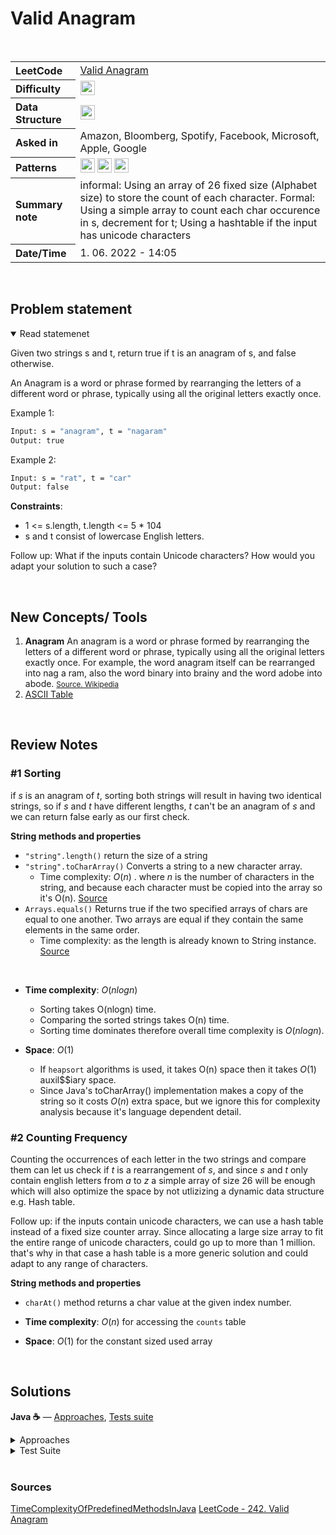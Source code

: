 # Valid Anagram

<br>

<table style="text-align: left;">
  <tr>
    <th>LeetCode</th>
    <td><a href="https://leetcode.com/problems/valid-anagram/" target="_blank">Valid Anagram</a></td>
  </tr>
  <tr>
    <th>Difficulty</th>
    <td>
    <img src="https://img.shields.io/badge/Easy-1faf25.svg" height="23"/>
    </td>
  </tr>
  <tr>
    <th>Data Structure</th>
    <td>
    <img src="https://img.shields.io/badge/Strings-69314C.svg" height="23"/>
    </td>
  </tr>
  <tr>
    <th>Asked in</th>
    <td>
    Amazon, Bloomberg, Spotify, Facebook, Microsoft, Apple, Google
    </td>
  </tr>
  <tr>
    <th>Patterns</th>
    <td>
      <img src="https://img.shields.io/badge/Sorting-854D1C.svg" height="23"/>
      <img src="https://img.shields.io/badge/hashtable-69314C.svg" height="23"/>
      <img src="https://img.shields.io/badge/...-544D1C.svg" height="23"/>
    </td>
  </tr>

  <tr>
    <th>Summary note</th>
    <td>
    informal: Using an array of 26 fixed size (Alphabet size) to store the count of each character.
    Formal: Using a simple array to count each char occurence in s, decrement for t;
    Using a hashtable if the input has unicode characters
    </td>
  </tr>
  
  <tr>
    <th>Date/Time</th>
    <td>
      1.  06. 2022 - 14:05
    </td>
  </tr>


</table>


<br>

## Problem statement
<details open>
   <summary>Read statemenet</summary>

Given two strings s and t, return true if t is an anagram of s, and false otherwise.

An Anagram is a word or phrase formed by rearranging the letters of a different word or phrase, typically using all the original letters exactly once.

 

Example 1:

```bash
Input: s = "anagram", t = "nagaram"
Output: true
```

Example 2:
```bash
Input: s = "rat", t = "car"
Output: false
```

**Constraints**:

- 1 <= s.length, t.length <= 5 * 104
- s and t consist of lowercase English letters.
 

Follow up: What if the inputs contain Unicode characters? How would you adapt your solution to such a case?

</details>

<br>

## New Concepts/ Tools

1. **Anagram**
  An anagram is a word or phrase formed by rearranging the letters of a different word or phrase, typically using all the original letters exactly once. For example, the word anagram itself can be rearranged into nag a ram, also the word binary into brainy and the word adobe into abode.
  <small><a href="https://en.wikipedia.org/wiki/Anagram">Source. Wikipedia</a></small>
2. [ASCII Table](https://www.cs.cmu.edu/~pattis/15-1XX/common/handouts/ascii.html)

<br>

## Review Notes

### #1 Sorting

if $s$ is an anagram of $t$, sorting both strings will result in having two identical strings, so if $s$ and $t$ have different lengths, $t$ can't be an anagram of $s$ and we can return false early as our first check.

**String methods and properties**
- ```"string".length()``` return the size of a string
- ```"string".toCharArray()``` Converts a string to a new character array.
  - Time complexity: $O(n)$ . where $n$ is the number of characters in the string, and because each character must be copied into the array so it's O(n). [Source](https://github.com/nkatre/TimeComplexityOfPredefinedMethodsInJava/blob/master/String%2C%20StringBuilder%20and%20StringBuffer%20class%20methods#:~:text=toCharArray()%20goes%2C%20it's%20O,O(N)%20time%20complexity.)
- ```Arrays.equals()``` Returns true if the two specified arrays of chars are equal to one another. Two arrays are equal if they contain the same elements in the same order.
  - Time complexity: as the length is already known to String instance. [Source](https://stackoverflow.com/a/20264254/15572646)




<br>

- **Time complexity**: $O(nlogn)$ 
  - Sorting takes O(nlogn) time.
  - Comparing the sorted strings takes O(n) time.
  - Sorting time dominates therefore overall time complexity is $O(nlogn)$.

- **Space**: $O(1)$ 
  - If `heapsort` algorithms is used, it takes O(n) space then it takes $O(1)$ auxil$$iary space.
  - Since Java's toCharArray() implementation makes a copy of the string so it costs $O(n)$ extra space, but we ignore this for complexity analysis because it's language dependent detail.


### #2 Counting Frequency

Counting the occurrences of each letter in the two strings and compare them can let us check if $t$ is a rearrangement of $s$, and since $s$ and $t$ only contain english letters from $a$ to $z$ a simple array of size 26 will be enough which will also optimize the space by not utlizizing a dynamic data structure e.g. Hash table.

Follow up: if the inputs contain unicode characters, we can use a hash table instead of a fixed size counter array. Since allocating a large size array to fit the entire range of unicode characters, could go up to more than 1 million. that's why in that case a hash table is a more generic solution and could adapt to any range of characters.

**String methods and properties**
- `charAt()` method returns a char value at the given index number.



- **Time complexity**: $O(n)$ for accessing the `counts` table
- **Space**: $O(1)$ for the constant sized used array



<br>




## Solutions

**Java ☕** — [Approaches](../../../solutions/src/main/java/xyz/grind/coding/blind75/ValidAnagram.java), [Tests suite](../../../solutions/src/test/java/blind75/ValidAnagramTest.java)

<details>
<summary>Approaches</summary>


```java
package xyz.grind.coding.blind75;

import java.util.Arrays;
import java.util.HashSet;

public class ValidAnagram {

   public static boolean isAnagramSortingBruteForce(String s, String t){
      if(s.length() != t.length()) return false;
      char[] sCharArray = s.toCharArray();
      char[] tCharArray = t.toCharArray();

      Arrays.sort(sCharArray);
      Arrays.sort(tCharArray);

      return Arrays.equals(sCharArray, tCharArray);
   }

   public static boolean isAnagramHashSet(String s, String t) {
      if(s.length() != t.length()) return false;

      char[] sCharArray = s.toCharArray();
      char[] tCharArray = t.toCharArray();
      HashSet<Character> set = new HashSet<>();

      for(char sChar : sCharArray) set.add(sChar);
      for(char tChar : tCharArray) {
         if(set.add(tChar)) return false;
      }
      return true;
   }

   public static boolean isAnagram(String s, String t) {
      if(s.length() != t.length()) return false;

      int[] counts = new int[26];

      for(int i = 0; i < s.length(); i++){
         counts[s.charAt(i) - 'a']++;
         counts[t.charAt(i) - 'a']--;
      }

      for(int count : counts) {
         if(count != 0) return false;
      }
      return true;
   }

}


```

</details>



<details>
<summary>Test Suite</summary>

```java
package blind75;

import org.junit.jupiter.api.DisplayName;
import org.junit.jupiter.api.Test;
import xyz.grind.coding.blind75.ValidAnagram;

import static org.junit.jupiter.api.Assertions.assertAll;
import static org.junit.jupiter.api.Assertions.assertFalse;
import static org.junit.jupiter.api.Assertions.assertTrue;

public class ValidAnagramTest {

    @Test
    @DisplayName("Should return true if two strings are anagrams")
    void shouldReturnTrueIfFoundDuplicates() {
        assertAll(
            () -> assertTrue(ValidAnagram.isAnagramSortingBruteForce("silent", "listen")),
            () -> assertTrue(ValidAnagram.isAnagramSortingBruteForce("anagram", "gaanrma")),
            () -> assertTrue(ValidAnagram.isAnagramHashSet("silent", "listen")),
            () -> assertTrue(ValidAnagram.isAnagramHashSet("anagram", "gaanrma")),
            () -> assertTrue(ValidAnagram.isAnagramHashSet("art", "tra")),
            () -> assertTrue(ValidAnagram.isAnagram("silent", "listen")),
            () -> assertTrue(ValidAnagram.isAnagram("anagram", "gaanrma")),
            () -> assertTrue(ValidAnagram.isAnagram("art", "tra")),
            () -> assertTrue(ValidAnagram.isAnagram("aps", "pas"))
        );
    }

    @Test
    @DisplayName("Should return false if it two strings aren't anagrams")
    void shouldReturnFalseIfNoDuplicates() {
        assertAll(
            () -> assertFalse(ValidAnagram.isAnagramSortingBruteForce("silent", "isten")),
            () -> assertFalse(ValidAnagram.isAnagramSortingBruteForce("anagram", "aanrma")),
            () -> assertFalse(ValidAnagram.isAnagramHashSet("silent", "isten")),
            () -> assertFalse(ValidAnagram.isAnagramHashSet("anagram", "aanrma")),
            () -> assertFalse(ValidAnagram.isAnagramHashSet("art", "ra")),
            () -> assertFalse(ValidAnagram.isAnagram("silent", "isten")),
            () -> assertFalse(ValidAnagram.isAnagram("anagram", "aanrma")),
            () -> assertFalse(ValidAnagram.isAnagram("art", "ra")),
            () -> assertFalse(ValidAnagram.isAnagram("aps", "as"))
        );
    }

}

```

</details>


<br>


### Sources
[TimeComplexityOfPredefinedMethodsInJava](https://github.com/nkatre/TimeComplexityOfPredefinedMethodsInJava/blob/master/String%2C%20StringBuilder%20and%20StringBuffer%20class%20methods#:~:text=toCharArray()%20goes%2C%20it's%20O,O(N)%20time%20complexity.)
[LeetCode - 242. Valid Anagram](https://leetcode.com/problems/valid-anagram/solution/)